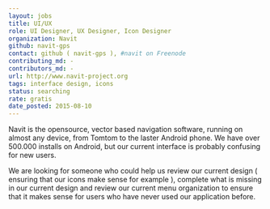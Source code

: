 ```yaml
---
layout: jobs
title: UI/UX
role: UI Designer, UX Designer, Icon Designer
organization: Navit
github: navit-gps
contact: github ( navit-gps ), #navit on Freenode
contributing_md: -
contributors_md: -
url: http://www.navit-project.org
tags: interface design, icons
status: searching
rate: gratis
date_posted: 2015-08-10
---
```


Navit is the opensource, vector based navigation software, running on almost any device, from Tomtom to the laster Android phone.
We have over 500.000 installs on Android, but our current interface is probably confusing for new users. 

We are looking for someone who could help us review our current design ( ensuring that our icons make sense for example ), 
complete what is missing in our current design and review our current menu organization to ensure that it makes sense
for users who have never used our application before. 
